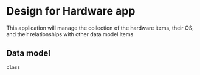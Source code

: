 # Design for Hardware app

This application will manage the collection of the hardware items, their OS, and their relationships with other data model items

## Data model

    class 